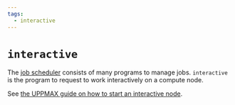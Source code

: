```yaml
---
tags:
  - interactive
---
```


# `interactive`

The [job scheduler](../cluster_guides/slurm.md) consists of many
programs to manage jobs.
`interactive` is the program to request to work interactively on
a compute node.

See [the UPPMAX guide on how to start an interactive node](../cluster_guides/start_interactive_node.md).